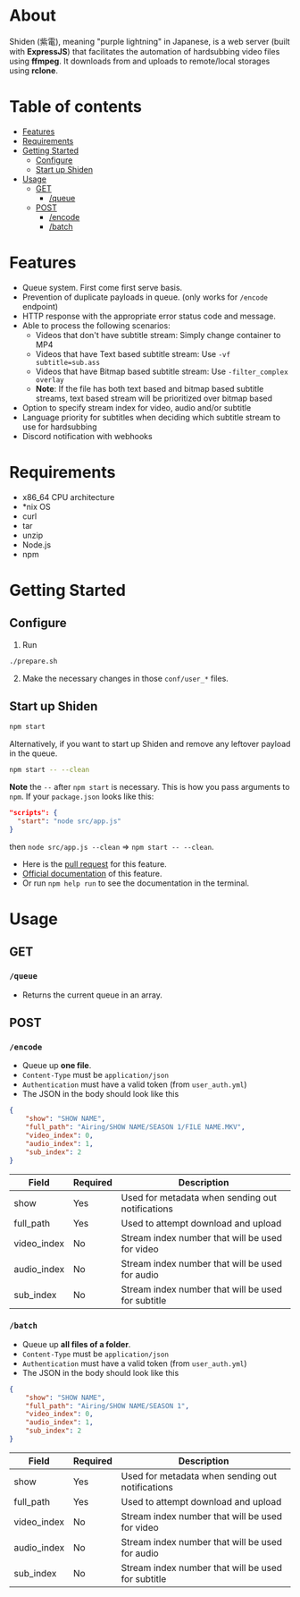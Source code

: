 # About
Shiden (紫電), meaning "purple lightning" in Japanese, is a web server (built with **ExpressJS**) that facilitates the automation of hardsubbing video files using **ffmpeg**.
It downloads from and uploads to remote/local storages using **rclone**.

# Table of contents
- [Features](#features)
- [Requirements](#requirements)
- [Getting Started](#getting-started)
  - [Configure](#configure)
  - [Start up Shiden](#start-up-shiden)
- [Usage](#usage)
  - [GET](#GET)
    - [/queue](#queue)
  - [POST](#POST)
    - [/encode](#encode)
    - [/batch](#batch)

# Features
- Queue system. First come first serve basis.
- Prevention of duplicate payloads in queue. (only works for `/encode` endpoint)
- HTTP response with the appropriate error status code and message.
- Able to process the following scenarios:
  - Videos that don't have subtitle stream: Simply change container to MP4
  - Videos that have Text based subtitle stream: Use `-vf subtitle=sub.ass`
  - Videos that have Bitmap based subtitle stream: Use `-filter_complex overlay`
  - **Note**: If the file has both text based and bitmap based subtitle streams, text based stream will be prioritized over bitmap based
- Option to specify stream index for video, audio and/or subtitle
- Language priority for subtitles when deciding which subtitle stream to use for hardsubbing
- Discord notification with webhooks

# Requirements
- x86_64 CPU architecture
- \*nix OS
- curl
- tar
- unzip
- Node.js
- npm

# Getting Started

## Configure
1. Run 
```bash
./prepare.sh
```

2. Make the necessary changes in those `conf/user_*` files.

## Start up Shiden
```bash
npm start
```

Alternatively, if you want to start up Shiden and remove any leftover payload in the queue.
```bash
npm start -- --clean
```
**Note** the `--` after `npm start` is necessary. This is how you pass arguments to `npm`. If your `package.json` looks like this:
```json
"scripts": {
  "start": "node src/app.js"
}
```
then `node src/app.js --clean` => `npm start -- --clean`.

- Here is the [pull request](https://github.com/npm/npm/pull/5518) for this feature.
- [Official documentation](https://docs.npmjs.com/cli/run-script) of this feature.
- Or run `npm help run` to see the documentation in the terminal.

# Usage

## GET

### `/queue`
  - Returns the current queue in an array.

## POST

### `/encode`
  - Queue up **one file**.
  - `Content-Type` must be `application/json`
  - `Authentication` must have a valid token (from `user_auth.yml`)
  - The JSON in the body should look like this
  ```json
  {
      "show": "SHOW NAME",
      "full_path": "Airing/SHOW NAME/SEASON 1/FILE NAME.MKV",
      "video_index": 0,
      "audio_index": 1,
      "sub_index": 2
  }
  ```  

| Field | Required | Description |
| --- | --- | --- |
| show | Yes | Used for metadata when sending out notifications |
| full_path | Yes | Used to attempt download and upload |
| video_index | No | Stream index number that will be used for video |
| audio_index | No | Stream index number that will be used for audio |
| sub_index | No | Stream index number that will be used for subtitle |


### `/batch`
  - Queue up **all files of a folder**.
  - `Content-Type` must be `application/json`
  - `Authentication` must have a valid token (from `user_auth.yml`)
  - The JSON in the body should look like this
  ```json
  {
      "show": "SHOW NAME",
      "full_path": "Airing/SHOW NAME/SEASON 1",
      "video_index": 0,
      "audio_index": 1,
      "sub_index": 2
  }
  ```  

| Field | Required | Description |
| --- | --- | --- |
| show | Yes | Used for metadata when sending out notifications |
| full_path | Yes | Used to attempt download and upload |
| video_index | No | Stream index number that will be used for video |
| audio_index | No | Stream index number that will be used for audio |
| sub_index | No | Stream index number that will be used for subtitle |
